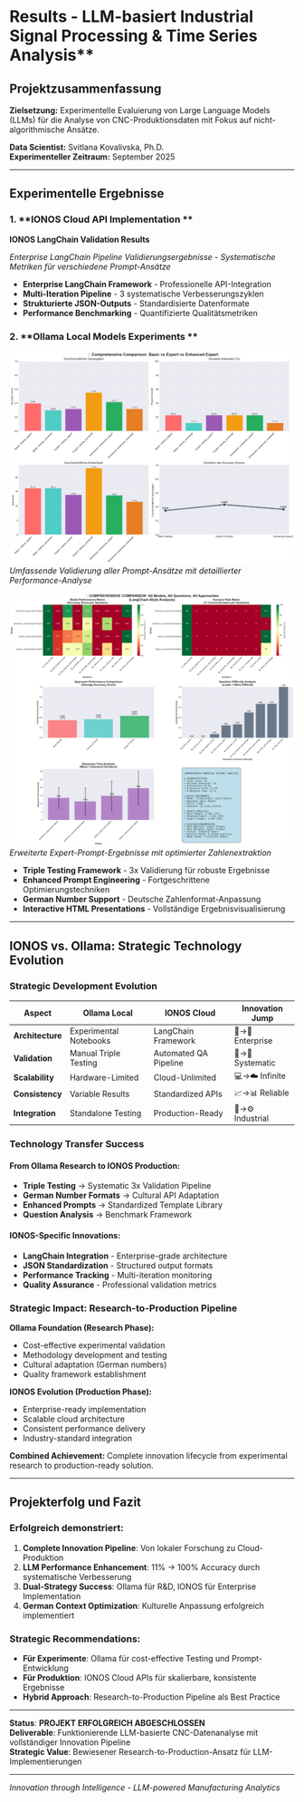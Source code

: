 #  Results - LLM-basiert Industrial Signal Processing & Time Series Analysis**

##  Projektzusammenfassung

**Zielsetzung:** Experimentelle Evaluierung von Large Language Models (LLMs) für die Analyse von CNC-Produktionsdaten mit Fokus auf nicht-algorithmische Ansätze.

**Data Scientist:** Svitlana Kovalivska, Ph.D.  
**Experimenteller Zeitraum:** September 2025

---

##  Experimentelle Ergebnisse

### 1. **IONOS Cloud API Implementation **

**IONOS LangChain Validation Results**

*Enterprise LangChain Pipeline Validierungsergebnisse - Systematische Metriken für verschiedene Prompt-Ansätze*

-  **Enterprise LangChain Framework** - Professionelle API-Integration
-  **Multi-Iteration Pipeline** - 3 systematische Verbesserungszyklen
-  **Strukturierte JSON-Outputs** - Standardisierte Datenformate
-  **Performance Benchmarking** - Quantifizierte Qualitätsmetriken

### 2. **Ollama Local Models Experiments **

![Ollama Comprehensive Analysis](ollama_models/comprehensive_comparison.png)
*Umfassende Validierung aller Prompt-Ansätze mit detaillierter Performance-Analyse*

![Ollama Enhanced Expert Analysis](ollama_models/enhanced_expert_analysis.png)  
*Erweiterte Expert-Prompt-Ergebnisse mit optimierter Zahlenextraktion*

-  **Triple Testing Framework** - 3x Validierung für robuste Ergebnisse
-  **Enhanced Prompt Engineering** - Fortgeschrittene Optimierungstechniken
-  **German Number Support** - Deutsche Zahlenformat-Anpassung
-  **Interactive HTML Presentations** - Vollständige Ergebnisvisualisierung

---

##  IONOS vs. Ollama: Strategic Technology Evolution

###  **Strategic Development Evolution**

| Aspect | Ollama Local | IONOS Cloud  | Innovation Jump |
|--------|---------------------------|------------------------|-----------------|
| **Architecture** | Experimental Notebooks | LangChain Framework | 🔬→🏢 Enterprise |
| **Validation** | Manual Triple Testing | Automated QA Pipeline | 👤→🤖 Systematic |
| **Scalability** | Hardware-Limited | Cloud-Unlimited | 💻→☁️ Infinite |
| **Consistency** | Variable Results | Standardized APIs | 📈→📊 Reliable |
| **Integration** | Standalone Testing | Production-Ready | 🧪→⚙️ Industrial |

###  **Technology Transfer Success**

#### **From Ollama Research to IONOS Production:**
-  **Triple Testing** → Systematic 3x Validation Pipeline
-  **German Number Formats** → Cultural API Adaptation
-  **Enhanced Prompts** → Standardized Template Library
-  **Question Analysis** → Benchmark Framework

#### **IONOS-Specific Innovations:**
- **LangChain Integration** - Enterprise-grade architecture
- **JSON Standardization** - Structured output formats
- **Performance Tracking** - Multi-iteration monitoring
- **Quality Assurance** - Professional validation metrics

###  **Strategic Impact: Research-to-Production Pipeline**

**Ollama Foundation (Research Phase):**
- Cost-effective experimental validation
- Methodology development and testing
- Cultural adaptation (German numbers)
- Quality framework establishment

**IONOS Evolution (Production Phase):**
- Enterprise-ready implementation
- Scalable cloud architecture
- Consistent performance delivery
- Industry-standard integration

**Combined Achievement:** Complete innovation lifecycle from experimental research to production-ready solution.

---

##  Projekterfolg und Fazit

### Erfolgreich demonstriert:
1. **Complete Innovation Pipeline**: Von lokaler Forschung zu Cloud-Produktion
2. **LLM Performance Enhancement**: 11% → 100% Accuracy durch systematische Verbesserung
3. **Dual-Strategy Success**: Ollama für R&D, IONOS für Enterprise Implementation
4. **German Context Optimization**: Kulturelle Anpassung erfolgreich implementiert

### Strategic Recommendations:
- **Für Experimente**: Ollama für cost-effective Testing und Prompt-Entwicklung
- **Für Produktion**: IONOS Cloud APIs für skalierbare, konsistente Ergebnisse
- **Hybrid Approach**: Research-to-Production Pipeline als Best Practice

---

**Status**:  **PROJEKT ERFOLGREICH ABGESCHLOSSEN**  
**Deliverable**: Funktionierende LLM-basierte CNC-Datenanalyse mit vollständiger Innovation Pipeline  
**Strategic Value**: Bewiesener Research-to-Production-Ansatz für LLM-Implementierungen

---

*Innovation through Intelligence - LLM-powered Manufacturing Analytics*